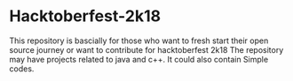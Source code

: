 # Hacktoberfest-2k18
This repository is bascially for those who want to fresh start their open source journey or want to contribute for hacktoberfest 2k18
The repository may have projects related to java and c++.
It could also contain Simple codes.
